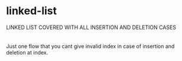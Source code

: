 # linked-list
LINKED LIST COVERED WITH ALL INSERTION AND DELETION CASES<br /><br /><br />
Just one flow that you cant give invalid index in case of insertion and deletion at index. 
